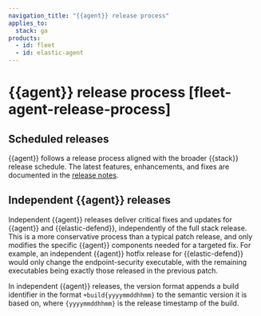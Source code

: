 ```yaml
---
navigation_title: "{{agent}} release process"
applies_to:
  stack: ga
products:
  - id: fleet
  - id: elastic-agent
---
```


# {{agent}} release process [fleet-agent-release-process]

## Scheduled releases

{{agent}} follows a release process aligned with the broader {{stack}} release schedule. The latest features, enhancements, and fixes are documented in the [release notes](../../release-notes/fleet-elastic-agent/index.md).

## Independent {{agent}} releases

Independent {{agent}} releases deliver critical fixes and updates for {{agent}} and {{elastic-defend}}, independently of the full stack release. This is a more conservative process than a typical patch release, and only modifies the specific {{agent}} components needed for a targeted fix. For example, an independent {{agent}} hotfix release for {{elastic-defend}} would only change the endpoint-security executable, with the remaining executables being exactly those released in the previous patch.

In independent {{agent}} releases, the version format appends a build identifier in the format `+build{yyyymmddhhmm}` to the semantic version it is based on, where `{yyyymmddhhmm}` is the release timestamp of the build.
